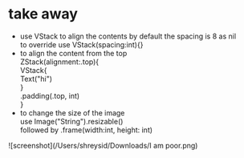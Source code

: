 # take away

- use VStack to align the contents
  by default the spacing is 8 as nil<br/>
  to override use VStack(spacing:int){}<br/>
- to align the content from the top<br/>
  ZStack(alignment:.top){<br/>
  VStack{<br/>
  Text("hi")<br/>
  }<br/>
  .padding(.top, int)<br/>
  }<br/>
- to change the size of the image<br/>
  use Image("String").resizable()<br/>
  followed by .frame(width:int, height: int)<br/>

![screenshot](/Users/shreysid/Downloads/I am poor.png)
